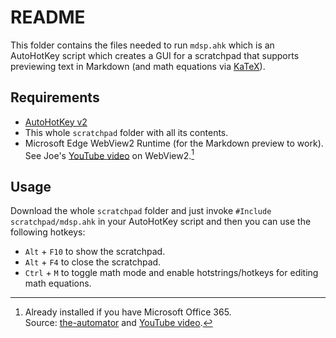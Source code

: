 # README

This folder contains the files needed to run `mdsp.ahk` which is an AutoHotKey script
which creates a GUI for a scratchpad that supports previewing text in Markdown (and math equations via [KaTeX](https://katex.org/)).

## Requirements

- [AutoHotKey v2](https://www.autohotkey.com/)
- This whole `scratchpad` folder with all its contents.
- Microsoft Edge WebView2 Runtime (for the Markdown preview to work). See Joe's [YouTube video](https://www.youtube.com/watch?v=ErvDqabKjfw&t=3m17s) on WebView2.[^1]

## Usage

Download the whole `scratchpad` folder and just invoke `#Include scratchpad/mdsp.ahk` in your AutoHotKey script and then you can use the following hotkeys:

- `Alt` + `F10` to show the scratchpad.
- `Alt` + `F4` to close the scratchpad.
- `Ctrl` + `M` to toggle math mode and enable hotstrings/hotkeys for editing math equations.

[^1]: Already installed if you have Microsoft Office 365.<br> Source: [the-automator](https://www.the-automator.com/downloads/webview2-example-files-display-modern-websites-with-autohotkey-v2/) and [YouTube video](https://www.youtube.com/watch?v=ErvDqabKjfw&t=3m17s).
